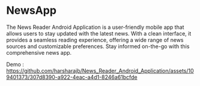 # NewsApp
The News Reader Android Application is a user-friendly mobile app that allows users to stay updated with the latest news. With a clean interface, it provides a seamless reading experience, offering a wide range of news sources and customizable preferences. Stay informed on-the-go with this comprehensive news app.

Demo :
https://github.com/harsharajb/News_Reader_Android_Application/assets/109401373/307d8390-a922-4eac-a4d1-8246a61bcfde


